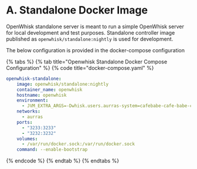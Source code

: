 # A. Standalone Docker Image

OpenWhisk standalone server is meant to run a simple OpenWhisk server for local development and test purposes. Standalone controller image published as `openwhisk/standalone:nightly` is used for development.

The below configuration is provided in the docker-compose configuration

{% tabs %}
{% tab title="Openwhisk Standalone Docker Compose Configuration" %}
{% code title="docker-compose.yaml" %}
```yaml
openwhisk-standalone:
    image: openwhisk/standalone:nightly
    container_name: openwhisk
    hostname: openwhisk
    environment:
      - JVM_EXTRA_ARGS=-Dwhisk.users.aurras-system=cafebabe-cafe-babe-cafe-babecafebabe:007zO3xZCLrMN6v2BKK1dXYFpXlPkccOFqm12CdAsMgRU4VrNZ9lyGVCGuMDGIwP -Dwhisk.container-factory.container-args.network=aurras
    networks:
      - aurras
    ports:
      - "3233:3233"
      - "3232:3232"
    volumes:
      - /var/run/docker.sock:/var/run/docker.sock
    command: --enable-bootstrap
```
{% endcode %}
{% endtab %}
{% endtabs %}



